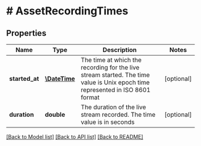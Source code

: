 # # AssetRecordingTimes

## Properties

Name | Type | Description | Notes
------------ | ------------- | ------------- | -------------
**started_at** | [**\DateTime**](\DateTime.md) | The time at which the recording for the live stream started. The time value is Unix epoch time represented in ISO 8601 format | [optional] 
**duration** | **double** | The duration of the live stream recorded. The time value is in seconds | [optional] 

[[Back to Model list]](../../README.md#documentation-for-models) [[Back to API list]](../../README.md#documentation-for-api-endpoints) [[Back to README]](../../README.md)



